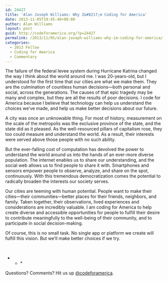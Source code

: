 ```yaml
---
id: 24427
title: 'Alan Joseph Williams: Why I&#8217;m Coding for America'
date: 2013-11-05T19:45:40+00:00
author: Alan Williams
layout: post
guid: http://codeforamerica.org/?p=24427
permalink: /2013/11/05/alan-joseph-williams-why-im-coding-for-america/
categories:
  - 2013 Fellow
  - Coding for America
  - Commentary
---
```

The failure of the federal levee system during Hurricane Katrina changed the way I think about the world around me. I was 20-years-old, but I understood for the first time that our cities are what we make them. They are the culmination of countless human decisions—both personal and social, across the generations. The causes of that epic tragedy may be many and complex, but they are all the results of poor decisions. I code for America because I believe that technology can help us understand the choices we&#8217;ve made, and help us make better decisions about our future.

A city was once an unknowable thing. For most of history, measurement on the scale of the metropolis was the exclusive province of the state, and the state did as it pleased. As the well-resourced pillars of capitalism rose, they too could measure and understand the world. As a result, their interests were served above those people with no such ability.

But the ever-falling cost of computation has devolved the power to understand the world around us into the hands of an ever-more diverse population. The internet enables us to share our understanding, and the social web allows us to find people to share it with. Smartphones and sensors empower people to observe, analyze, and share on the spot, continuously. With this tremendous democratization comes the potential to radically broaden the interests our society serves.

Our cities are teeming with human potential. People want to make their cities—their communities—better places for their friends, neighbors, and family. Taken together, their observations, lived experiences and considerations are incredibly valuable. I am coding for America to help create diverse and accessible opportunities for people to fulfill their desire to contribute meaningfully to the well-being of their community, and to participate in social decision-making.

Of course, this is no small task. No single app or platform we create will fulfill this vision. But we’ll make better choices if we try.

&nbsp;

* * *&nbsp;</p> 

Questions? Comments? Hit us up <a href="http://twitter.com/codeforamerica" target="_blank">@codeforamerica</a>.